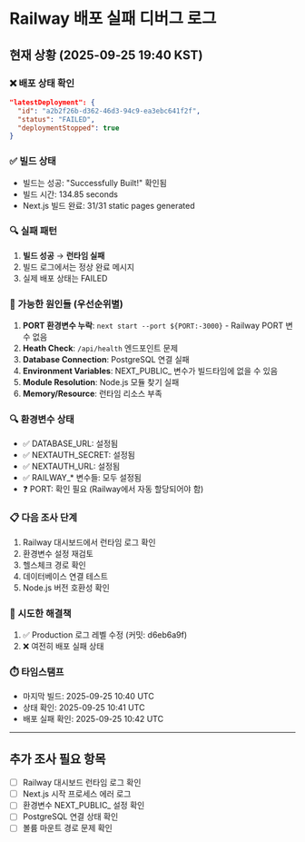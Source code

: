 # Railway 배포 실패 디버그 로그

## 현재 상황 (2025-09-25 19:40 KST)

### ❌ 배포 상태 확인
```json
"latestDeployment": {
  "id": "a2b2f26b-d362-46d3-94c9-ea3ebc641f2f",
  "status": "FAILED",
  "deploymentStopped": true
}
```

### ✅ 빌드 상태
- 빌드는 성공: "Successfully Built!" 확인됨
- 빌드 시간: 134.85 seconds
- Next.js 빌드 완료: 31/31 static pages generated

### 🔍 실패 패턴
1. **빌드 성공** → **런타임 실패**
2. 빌드 로그에서는 정상 완료 메시지
3. 실제 배포 상태는 FAILED

### 🎯 가능한 원인들 (우선순위별)
1. **PORT 환경변수 누락**: `next start --port ${PORT:-3000}` - Railway PORT 변수 없음
2. **Heath Check**: `/api/health` 엔드포인트 문제
3. **Database Connection**: PostgreSQL 연결 실패
4. **Environment Variables**: NEXT_PUBLIC_ 변수가 빌드타임에 없을 수 있음
5. **Module Resolution**: Node.js 모듈 찾기 실패
6. **Memory/Resource**: 런타임 리소스 부족

### 🔍 환경변수 상태
- ✅ DATABASE_URL: 설정됨
- ✅ NEXTAUTH_SECRET: 설정됨
- ✅ NEXTAUTH_URL: 설정됨
- ✅ RAILWAY_* 변수들: 모두 설정됨
- ❓ PORT: 확인 필요 (Railway에서 자동 할당되어야 함)

### 📋 다음 조사 단계
1. Railway 대시보드에서 런타임 로그 확인
2. 환경변수 설정 재검토
3. 헬스체크 경로 확인
4. 데이터베이스 연결 테스트
5. Node.js 버전 호환성 확인

### 🔧 시도한 해결책
1. ✅ Production 로그 레벨 수정 (커밋: d6eb6a9f)
2. ❌ 여전히 배포 실패 상태

### ⏱️ 타임스탬프
- 마지막 빌드: 2025-09-25 10:40 UTC
- 상태 확인: 2025-09-25 10:41 UTC
- 배포 실패 확인: 2025-09-25 10:42 UTC

---

## 추가 조사 필요 항목
- [ ] Railway 대시보드 런타임 로그 확인
- [ ] Next.js 시작 프로세스 에러 로그
- [ ] 환경변수 NEXT_PUBLIC_ 설정 확인
- [ ] PostgreSQL 연결 상태 확인
- [ ] 볼륨 마운트 경로 문제 확인